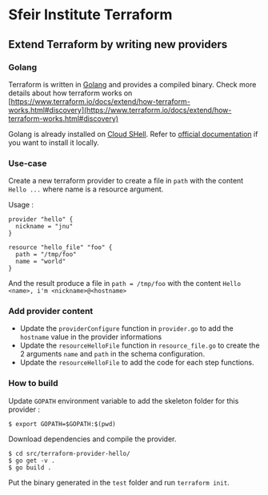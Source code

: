 # Sfeir Institute Terraform
## Extend Terraform by writing new providers
### Golang
Terraform is written in [Golang](https://golang.org/) and provides a compiled binary.
Check more details about how terraform works on [https://www.terraform.io/docs/extend/how-terraform-works.html#discovery](https://www.terraform.io/docs/extend/how-terraform-works.html#discovery)

Golang is already installed on [Cloud SHell](https://cloud.google.com/shell). Refer to [official documentation](https://golang.org/doc/install) if you want to install it locally.


### Use-case
Create a new terraform provider to create a file in `path` with the content `Hello ...` where name is a resource argument.

Usage : 
```
provider "hello" {
  nickname = "jnu"
}

resource "hello_file" "foo" {
  path = "/tmp/foo"
  name = "world"
}
```

And the result produce a file in `path = /tmp/foo` with the content `Hello <name>, i'm <nickname>@<hostname>`

### Add provider content
- Update the `providerConfigure` function in `provider.go` to add the `hostname` value in the provider informations 
- Update the `resourceHelloFile` function in `resource_file.go` to create the 2 arguments `name` and `path` in the schema configuration.
- Update the `resourceHelloFile` to add the code for each step functions.

### How to build
Update `GOPATH` environment variable to add the skeleton folder for this provider : 
```
$ export GOPATH=$GOPATH:$(pwd)
```

Download dependencies and compile the provider.
```
$ cd src/terraform-provider-hello/      
$ go get -v .
$ go build .
```

Put the binary generated in the `test` folder and run `terraform init`.
